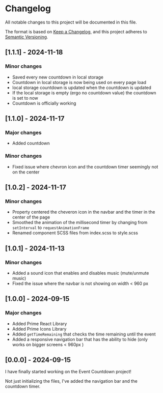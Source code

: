 # Changelog

All notable changes to this project will be documented in this file.

The format is based on [Keep a Changelog](https://keepachangelog.com/en/1.0.0/),
and this project adheres to [Semantic Versioning](https://semver.org/spec/v2.0.0.html).

## [1.1.1] - 2024-11-18

### Minor changes

- Saved every new countdown in local storage
- Countdown in local storage is now being used on every page load
- local storage countdown is updated when the countdown is updated
- If the local storage is empty (ergo no countdown value) the countdown is set to now
- Countdown is officially working

## [1.1.0] - 2024-11-17

### Major changes

- Added countdown

### Minor changes

- Fixed issue where chevron icon and the countdown timer seemingly not on the center

## [1.0.2] - 2024-11-17

### Minor changes

- Property centered the cheveron icon in the navbar and the timer in the center of the page
- Smoothed the animation of the millisecond timer by changing from `setInterval` to `requestAnimationFrame`
- Renamed component SCSS files from index.scss to style.scss

## [1.0.1] - 2024-11-13

### Minor changes

- Added a sound icon that enables and disables music (mute/unmute music)
- Fixed the issue where the navbar is not showing on width < 960 px

## [1.0.0] - 2024-09-15

### Major changes

- Added Prime React Library
- Added Prime Icons Library
- Added `getTimeRemaining` that checks the time remaining until the event
- Added a responsive navigation bar that has the ability to hide (only works on bigger screens < 960px )

## [0.0.0] - 2024-09-15

I have finally started working on the Event Countdown project!

Not just initializing the files, I've added the navigation bar and the countdown timer.
